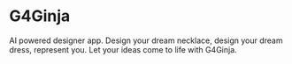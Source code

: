 # G4Ginja
AI powered designer app. Design your dream necklace, design your dream dress, represent you. Let your ideas come to life with G4Ginja.  
